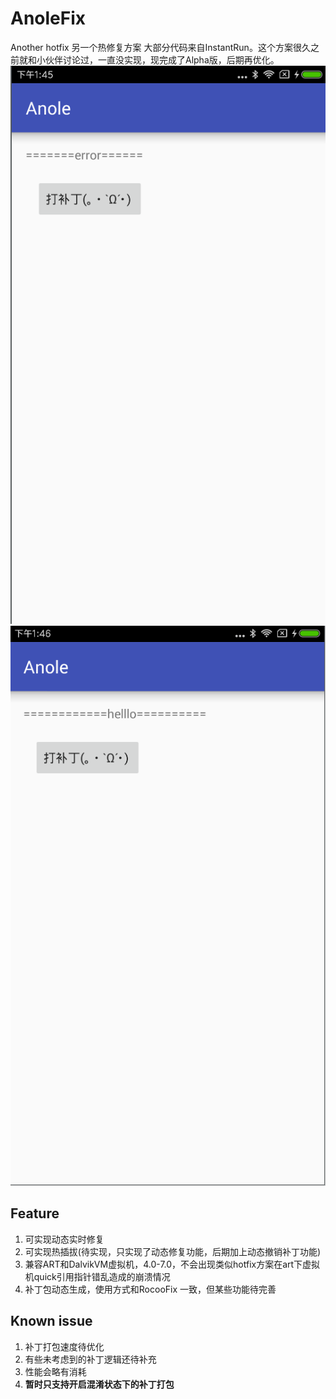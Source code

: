 # AnoleFix
Another hotfix  另一个热修复方案
大部分代码来自InstantRun。这个方案很久之前就和小伙伴讨论过，一直没实现，现完成了Alpha版，后期再优化。
![](screenshot/1.png)
![](screenshot/2.png)

## Feature
1. 可实现动态实时修复
2. 可实现热插拔(待实现，只实现了动态修复功能，后期加上动态撤销补丁功能)
3. 兼容ART和DalvikVM虚拟机，4.0-7.0，不会出现类似hotfix方案在art下虚拟机quick引用指针错乱造成的崩溃情况
4. 补丁包动态生成，使用方式和RocooFix 一致，但某些功能待完善

## Known issue
1. 补丁打包速度待优化
2. 有些未考虑到的补丁逻辑还待补充
3. 性能会略有消耗
4. **暂时只支持开启混淆状态下的补丁打包**